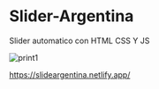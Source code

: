 # Slider-Argentina

Slider automatico con HTML CSS Y JS

![print1](https://user-images.githubusercontent.com/107809134/221742420-d92910f5-177f-4c3e-8af6-c2f77589abb2.jpg)

https://slideargentina.netlify.app/
